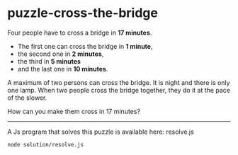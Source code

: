 # puzzle-cross-the-bridge

Four people have to cross a bridge in **17 minutes**.

* The first one can cross the bridge in **1 minute**,
* the second one in **2 minutes**,
* the third in **5 minutes**
* and the last one in **10 minutes**.

A maximum of two persons can cross the bridge.
It is night and there is only one lamp.
When two people cross the bridge together, they do it at the pace of the slower.

How can you make them cross in 17 minutes?

----

A Js program that solves this puzzle is available here: resolve.js

```bash
node solution/resolve.js
```
